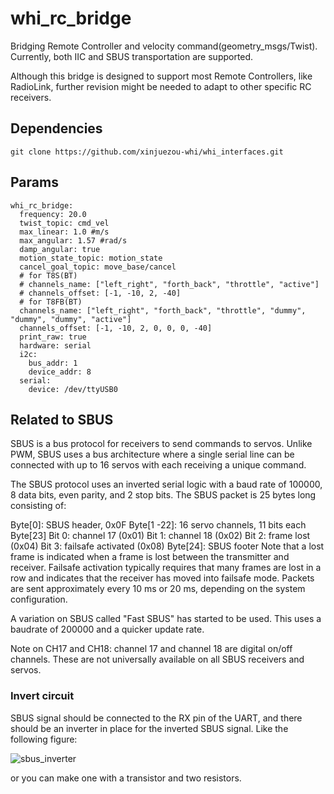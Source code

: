 # whi_rc_bridge
Bridging Remote Controller and velocity command(geometry_msgs/Twist). Currently, both IIC and SBUS transportation are supported.

Although this bridge is designed to support most Remote Controllers, like RadioLink, further revision might be needed to adapt to other specific RC receivers.

## Dependencies
```
git clone https://github.com/xinjuezou-whi/whi_interfaces.git
```

## Params
```
whi_rc_bridge:
  frequency: 20.0
  twist_topic: cmd_vel
  max_linear: 1.0 #m/s
  max_angular: 1.57 #rad/s
  damp_angular: true
  motion_state_topic: motion_state
  cancel_goal_topic: move_base/cancel
  # for T8S(BT)
  # channels_name: ["left_right", "forth_back", "throttle", "active"]
  # channels_offset: [-1, -10, 2, -40]
  # for T8FB(BT)
  channels_name: ["left_right", "forth_back", "throttle", "dummy", "dummy", "dummy", "active"]
  channels_offset: [-1, -10, 2, 0, 0, 0, -40]
  print_raw: true
  hardware: serial
  i2c:
    bus_addr: 1
    device_addr: 8
  serial:
    device: /dev/ttyUSB0
```

## Related to SBUS
SBUS is a bus protocol for receivers to send commands to servos. Unlike PWM, SBUS uses a bus architecture where a single serial line can be connected with up to 16 servos with each receiving a unique command.

The SBUS protocol uses an inverted serial logic with a baud rate of 100000, 8 data bits, even parity, and 2 stop bits. The SBUS packet is 25 bytes long consisting of:

Byte[0]: SBUS header, 0x0F
Byte[1 -22]: 16 servo channels, 11 bits each
Byte[23]
Bit 0: channel 17 (0x01)
Bit 1: channel 18 (0x02)
Bit 2: frame lost (0x04)
Bit 3: failsafe activated (0x08)
Byte[24]: SBUS footer
Note that a lost frame is indicated when a frame is lost between the transmitter and receiver. Failsafe activation typically requires that many frames are lost in a row and indicates that the receiver has moved into failsafe mode. Packets are sent approximately every 10 ms or 20 ms, depending on the system configuration.

A variation on SBUS called "Fast SBUS" has started to be used. This uses a baudrate of 200000 and a quicker update rate.

Note on CH17 and CH18: channel 17 and channel 18 are digital on/off channels. These are not universally available on all SBUS receivers and servos.

### Invert circuit
SBUS signal should be connected to the RX pin of the UART, and there should be an inverter in place for the inverted SBUS signal. Like the following figure:

![sbus_inverter](https://github.com/xinjuezou-whi/whi_rc_bridge/assets/72239958/752f75bc-8607-487a-a5cd-df261deace31)

or you can make one with a transistor and two resistors.

